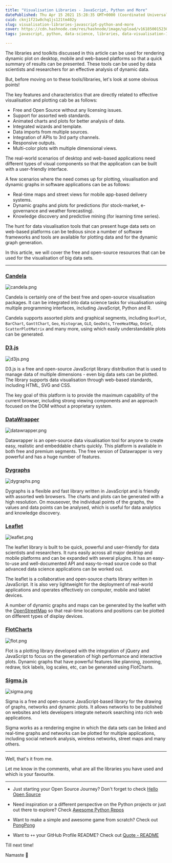 ```yaml
---
title: "Visualisation Libraries - JavaScript, Python and More"
datePublished: Thu Apr 15 2021 15:28:35 GMT+0000 (Coordinated Universal Time)
cuid: cknj1f21w0chq1js121tm402y
slug: visualisation-libraries-javascript-python-and-more
cover: https://cdn.hashnode.com/res/hashnode/image/upload/v1618500152309/xAOMPTaGWU.png
tags: javascript, python, data-science, libraries, data-visualisation-1

---
```


The libraries and toolkits discussed in this article can be used for rendering dynamic plot on desktop, mobile and web-based platforms so that a quick summary of results can be presented. These tools can be used by data scientists and researchers for an effective analysis of dynamic data.

But, before moving on to these tools/libraries, let's look at some obvious points!

The key features and characteristics that are directly related to effective visualisation and plotting cab be as follows:

- Free and Open Source without any licensing issues.
- Support for assorted web standards.
- Animated charts and plots for better analysis of data.
- Integrated wizards and template.
- Data imports from multiple sources.
- Integration of APIs to 3rd party channels.
- Responsive outputs.
- Multi-color plots with multiple dimensional views.

The real-world scenarios of desktop and web-based applications need different types of visual components so that the application can be built with a user-friendly interface.

A few scenarios where the need comes up for plotting, visualisation and dynamic graphs in software applications can be as follows:

- Real-time maps and street views for mobile app-based delivery systems.
- Dynamic graphs and plots for predictions (for stock-market, e-governance and weather forecasting).
- Knowledge discovery and predictive mining (for learning time series).

The hunt for data visualisation tools that can present huge data sets on web-based platforms can be tedious since a number of software frameworks and tools are available for plotting data and for the dynamic graph generation.

In this article, we will cover the free and open-source resources that can be used for the visualisation of big data sets.

---

### [Candela](https://candela.readthedocs.io/en/latest/)

![candela.png](https://cdn.hashnode.com/res/hashnode/image/upload/v1618500219315/mLUN_n9PO.png)

Candela is certainly one of the best free and open-source visualisation packages. It can be integrated into data science tasks for visualisation using multiple programming interfaces, including JavaScript, Python and R.

Candela supports assorted plots and graphical segments, including `BoxPlot`, `BarChart`, `GanttChart`, `Geo`, `Histogram`, `GLO`, `GeoDots`, `TreeHeatMap`, `OnSet`, `ScatterPlotMatrix` and many more, using which easily understandable plots can be generated.

### [D3.js](https://d3js.org/)

![d3js.png](https://cdn.hashnode.com/res/hashnode/image/upload/v1618500237608/OpwpqFCB3.png)

D3.js is a free and open-source JavaScript library distribution that is used to manage data of multiple dimensions - even big data sets can be plotted. The library supports data visualisation through web-based standards, including HTML, SVG and CSS.

The key goal of this platform is to provide the maximum capability of the current browser, including strong viewing components and an approach focused on the DOM without a proprietary system.

### [DataWrapper](https://www.datawrapper.de/)

![datawrapper.png](https://cdn.hashnode.com/res/hashnode/image/upload/v1618500258351/YyjgRRFbd.png)

Datawrapper is an open-source data visualisation tool for anyone to create easy, realistic and embeddable charts quickly. This platform is available in both free and premium segments. The free version of Datawrapper is very powerful and has a huge number of features.

### [Dygraphs](https://dygraphs.com/)

![dygraphs.png](https://cdn.hashnode.com/res/hashnode/image/upload/v1618500275349/lrNP3nIL2K.png)

Dygraphs is a flexible and fast library written in JavaScript and is friendly with assorted web browsers. The charts and plots can be generated with a high resolution. On mouseover, the individual points of the graphs, the values and data points can be analysed, which is useful for data analytics and knowledge discovery.

### [Leaflet](https://leafletjs.com/)

![leaflet.png](https://cdn.hashnode.com/res/hashnode/image/upload/v1618500299893/hwKb8husx.png)

The leaflet library is built to be quick, powerful and user-friendly for data scientists and researchers. It runs easily across all major desktop and mobile platforms and can be expanded with several plugins. It has an easy-to-use and well-documented API and easy-to-read source code so that advanced data science applications can be worked out.

The leaflet is a collaborative and open-source charts library written in JavaScript. It is also very lightweight for the deployment of real-world applications and operates effectively on computer, mobile and tablet devices.

A number of dynamic graphs and maps can be generated by the leaflet with the [OpenStreetMap](https://www.openstreetmap.org/) so that real-time locations and positions can be plotted on different types of display devices.

### [FlotCharts](https://www.flotcharts.org/)

![flot.png](https://cdn.hashnode.com/res/hashnode/image/upload/v1618500320666/skxoOqGfe.png)

Flot is a plotting library developed with the integration of jQuery and JavaScript to focus on the generation of high performance and interactive plots. Dynamic graphs that have powerful features like planning, zooming, redraw, tick labels, log scales, etc, can be generated using FlotCharts.

### [Sigma.js](http://sigmajs.org/)

![sigma.png](https://cdn.hashnode.com/res/hashnode/image/upload/v1618500337442/JacpLY2sa.png)

Sigma is a free and open-source JavaScript-based library for the drawing of graphs, networks and dynamic plots. It allows networks to be published on websites and lets developers integrate network searching into rich web applications.

Sigma works as a rendering engine in which the data sets can be linked and real-time graphs and networks can be plotted for multiple applications, including social network analysis, wireless networks, street maps and many others.

---

Well, that's it from me.

Let me know in the comments, what are all the libraries you have used and which is your favourite.

---

- Just starting your Open Source Journey? Don't forget to check [Hello Open Source](https://github.com/siddharth2016/hello-open-source)

- Need inspiration or a different perspective on the Python projects or just out there to explore? Check [Awesome Python Repos](https://github.com/siddharth2016/awesome-python-repos)

- Want to make a simple and awesome game from scratch? Check out [PongPong](https://github.com/siddharth2016/PongPong)

- Want to `++` your GitHub Profile README? Check out [Quote - README](https://github.com/marketplace/actions/quote-readme)

Till next time!

Namaste 🙏